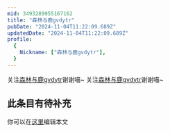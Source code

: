 ```yaml
---
mid: 3493289955167162
title: "森林与鹿gvdytr"
pubDate: "2024-11-04T11:22:09.689Z"
updatedDate: "2024-11-04T11:22:09.689Z"
profile:
  {
    Nickname: ["森林与鹿gvdytr"],
  }
---
```


关注[森林与鹿gvdytr](https://space.bilibili.com/3493289955167162)谢谢喵~ 关注[森林与鹿gvdytr](https://space.bilibili.com/3493289955167162)谢谢喵~

## 此条目有待补充
你可以在[这里](https://github.com/Yuhanawa/VTuber.ICU/edit/master/src/content/v/森林与鹿gvdytr/index.md)编辑本文
